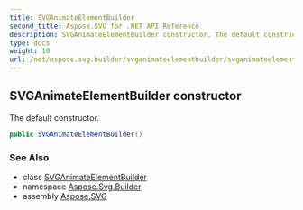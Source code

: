 ```yaml
---
title: SVGAnimateElementBuilder
second_title: Aspose.SVG for .NET API Reference
description: SVGAnimateElementBuilder constructor. The default constructor
type: docs
weight: 10
url: /net/aspose.svg.builder/svganimateelementbuilder/svganimateelementbuilder/
---
```

## SVGAnimateElementBuilder constructor

The default constructor.

```csharp
public SVGAnimateElementBuilder()
```

### See Also

* class [SVGAnimateElementBuilder](../)
* namespace [Aspose.Svg.Builder](../../../aspose.svg.builder/)
* assembly [Aspose.SVG](../../../)
